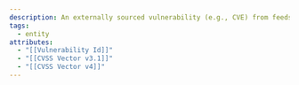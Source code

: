 ```yaml
---
description: An externally sourced vulnerability (e.g., CVE) from feeds like Grype or NVD. Read-only in the domain.
tags:
  - entity
attributes:
  - "[[Vulnerability Id]]"
  - "[[CVSS Vector v3.1]]"
  - "[[CVSS Vector v4]]"
---
```

